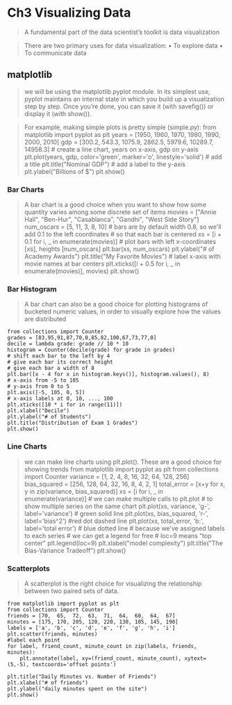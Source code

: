# Ch3 Visualizing Data

> A fundamental part of the data scientist’s toolkit is data visualization

> There are two primary uses for data visualization: 
    • To explore data 
    • To communicate data 

## matplotlib

>  we will be using the matplotlib.pyplot module. In its simplest use, pyplot maintains an internal state in which you build up a visualization step by step. Once you’re done, you can save it (with savefig()) or display it (with show()). 

> For example, making simple plots is pretty simple (simple.py):
    from matplotlib import pyplot as plt
    years = [1950, 1960, 1970, 1980, 1990, 2000, 2010] 
    gdp = [300.2, 543.3, 1075.9, 2862.5, 5979.6, 10289.7, 14958.3]
    # create a line chart, years on x-axis, gdp on y-axis 
    plt.plot(years, gdp, color='green', marker='o', linestyle='solid')
    # add a title 
    plt.title("Nominal GDP")
    # add a label to the y-axis 
    plt.ylabel("Billions of $") 
    plt.show()

### Bar Charts 

> A bar chart is a good choice when you want to show how some quantity varies among some discrete set of items
    movies = ["Annie Hall", "Ben-Hur", "Casablanca", "Gandhi", "West Side Story"] 
    num_oscars = [5, 11, 3, 8, 10]
    # bars are by default width 0.8, so we'll add 0.1 to the left coordinates # so that each bar is centered 
    xs = [i + 0.1 for i, _ in enumerate(movies)]
    # plot bars with left x-coordinates [xs], heights [num_oscars] 
    plt.bar(xs, num_oscars)
    plt.ylabel("# of Academy Awards") 
    plt.title("My Favorite Movies")
    # label x-axis with movie names at bar centers 
    plt.xticks([i + 0.5 for i, _ in enumerate(movies)], movies)
    plt.show()

### Bar Histogram
> A bar chart can also be a good choice for plotting histograms of bucketed numeric values, in order to visually explore how the values are distributed

    from collections import Counter
    grades = [83,95,91,87,70,0,85,82,100,67,73,77,0]
    decile = lambda grade: grade // 10 * 10
    histogram = Counter(decile(grade) for grade in grades)
    # shift each bar to the left by 4
    # give each bar its correct height
    # give each bar a width of 8
    plt.bar([x - 4 for x in histogram.keys()], histogram.values(), 8)
    # x-axis from -5 to 105
    # y-axis from 0 to 5
    plt.axis([-5, 105, 0, 5])
    # x-axis labels at 0, 10, ..., 100
    plt.xticks([10 * i for in range(11)])
    plt.xlabel("Decile")
    plt.ylabel("# of Students")
    plt.title("Distribution of Exam 1 Grades")
    plt.show()

### Line Charts
>we can make line charts using plt.plot(). These are a good choice for showing trends
    from matplotlib import pyplot as plt
    from collections import Counter
    variance = [1, 2, 4, 8, 16, 32, 64, 128, 256]
    bias_squared = [256, 128, 64, 32, 16, 8, 4, 2, 1]
    total_error = [x+y for x, y in zip(variance, bias_squared)]
    xs = [i for i, _ in enumerate(variance)]
    # we can make multiple calls to plt.plot 
    # to show multiple series on the same chart
    plt.plot(xs, variance, 'g-', label='variance') # green solid line
    plt.plot(xs, bias_squared, 'r-', label='bias^2') #red dot dashed line
    plt.plot(xs, total_error, 'b:', label='total error') # blue dotted line
    # because we've assigned labels to each series 
    # we can get a legend for free 
    # loc=9 means "top center"
    plt.legend(loc=9)
    plt.xlabel("model complexity")
    plt.title("The Bias-Variance Tradeoff")
    plt.show()

### Scatterplots
> A scatterplot is the right choice for visualizing the relationship between two paired sets of data.

    from matplotlib import pyplot as plt
    from collections import Counter
    friends = [70,  65,  72,  63,  71,  64,  60,  64,  67]
    minutes = [175, 170, 205, 120, 220, 130, 105, 145, 190]
    labels = ['a', 'b', 'c', 'd', 'e', 'f', 'g', 'h', 'i']
    plt.scatter(friends, minutes)
    #label each point
    for label, friend_count, minute_count in zip(labels, friends, minutes):
        plt.annotate(label, xy=(friend_count, minute_count), xytext=(5,-5), textcoords='offset points')

    plt.title("Daily Minutes vs. Number of Friends")
    plt.xlabel("# of friends")
    plt.ylabel("daily minutes spent on the site")
    plt.show()
    